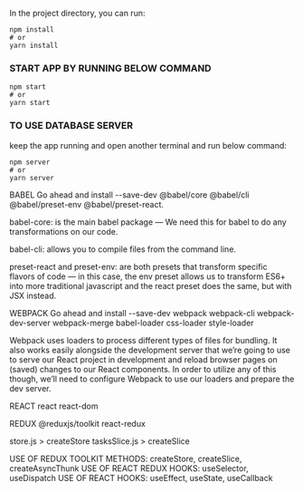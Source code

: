In the project directory, you can run:

```
npm install
# or
yarn install
```

### START APP BY RUNNING BELOW COMMAND

```
npm start
# or
yarn start
```

### TO USE DATABASE SERVER

keep the app running and open another terminal and run below command:

```
npm server
# or
yarn server
```

BABEL
Go ahead and install --save-dev
@babel/core
@babel/cli
@babel/preset-env
@babel/preset-react.

babel-core: is the main babel package — We need this for babel to do any transformations on our code.

babel-cli: allows you to compile files from the command line.

preset-react and preset-env: are both presets that transform specific flavors of code — in this case, the env preset allows us to transform ES6+ into more traditional javascript and the react preset does the same, but with JSX instead.

WEBPACK
Go ahead and install --save-dev
webpack
webpack-cli
webpack-dev-server
webpack-merge
babel-loader
css-loader
style-loader

Webpack uses loaders to process different types of files for bundling. It also works easily alongside the development server that we’re going to use to serve our React project in development and reload browser pages on (saved) changes to our React components. In order to utilize any of this though, we’ll need to configure Webpack to use our loaders and prepare the dev server.

REACT
react
react-dom

REDUX
@reduxjs/toolkit
react-redux

store.js > createStore
tasksSlice.js > createSlice

USE OF REDUX TOOLKIT METHODS: createStore, createSlice, createAsyncThunk
USE OF REACT REDUX HOOKS: useSelector, useDispatch
USE OF REACT HOOKS: useEffect, useState, useCallback
